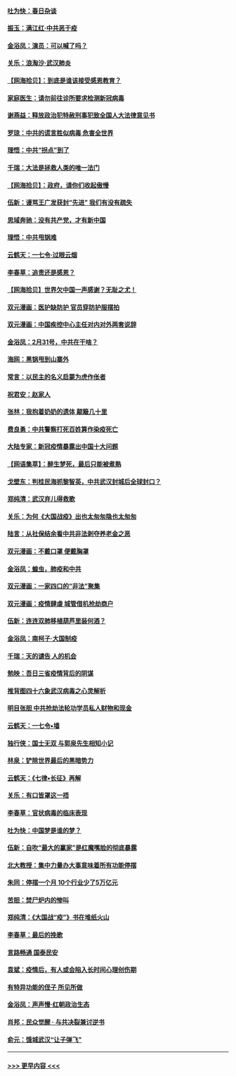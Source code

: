 #### [吐为快：春日杂谈](../pages/nsc993/n11934776.md?t=03121731) 
#### [振玉：满江红‧中共恶于疫](../pages/nsc993/n11934647.md?t=03121731) 
#### [金浴凤：演员：可以喊了吗？](../pages/nsc993/n11934602.md?t=03121731) 
#### [关乐：浪淘沙·武汉肺炎](../pages/nsc993/n11931792.md?t=03121731) 
#### [【网海拾贝】：到底是谁该接受感恩教育？](../pages/nsc993/n11931552.md?t=03121731) 
#### [家庭医生：请勿前往诊所要求检测新冠病毒](../pages/nsc993/n11929190.md?t=03121731) 
#### [谢燕益：释放政治犯特赦刑事犯致全国人大法律意见书](../pages/nsc993/n11928978.md?t=03121731) 
#### [罗琼：中共的谎言胜似病毒 危害全世界](../pages/nsc993/n11922636.md?t=03121731) 
#### [理悟：中共“拐点”到了](../pages/nsc993/n11928496.md?t=03121731) 
#### [千瑞：大法是拯救人类的唯一法门](../pages/nsc993/n11927637.md?t=03121731) 
#### [【网海拾贝】：政府，请你们收起傲慢](../pages/nsc993/n11926932.md?t=03121731) 
#### [伍新：谩骂王广发获封“先进” 我们有没有疏失](../pages/nsc993/n11926101.md?t=03121731) 
#### [思域奔驰：没有共产党，才有新中国](../pages/nsc993/n11926058.md?t=03121731) 
#### [理悟：中共甩锅难](../pages/nsc993/n11925355.md?t=03121731) 
#### [云鹤天：一七令·过眼云烟](../pages/nsc993/n11925284.md?t=03121731) 
#### [李春草：追责还是感恩？](../pages/nsc993/n11925274.md?t=03121731) 
#### [【网海拾贝】世界欠中国一声感谢？无耻之尤！](../pages/nsc993/n11925239.md?t=03121731) 
#### [双元漫画：医护缺防护 官员穿防护服摆拍](../pages/nsc993/n11923899.md?t=03121731) 
#### [双元漫画：中国疾控中心主任对内对外两套说辞](../pages/nsc993/n11921994.md?t=03121731) 
#### [金浴凤：2月31号，中共在干啥？](../pages/nsc993/n11922706.md?t=03121731) 
#### [海网：黑锅甩到山寨外](../pages/nsc993/n11922688.md?t=03121731) 
#### [常言：以民主的名义启蒙为虎作伥者](../pages/nsc993/n11922217.md?t=03121731) 
#### [祝君安：赵家人](../pages/nsc993/n11922209.md?t=03121731) 
#### [张林：我抱着奶奶的遗体 颠簸几十里](../pages/nsc993/n11920945.md?t=03121731) 
#### [费良勇：中共警察打死百姓算作染疫死亡](../pages/nsc993/n11919264.md?t=03121731) 
#### [大陆专家：新冠疫情暴露出中国十大问题](../pages/nsc993/n11919187.md?t=03121731) 
#### [【网语集萃】：醉生梦死，最后只能被煮熟](../pages/nsc993/n11918994.md?t=03121731) 
#### [戈壁东：判桂民海抓黎智英，中共武汉封城后全球封口？](../pages/nsc993/n11917982.md?t=03121731) 
#### [郑纯清：武汉弃儿得救歌](../pages/nsc993/n11917881.md?t=03121731) 
#### [关乐：为何《大国战疫》出也太匆匆隐也太匆匆](../pages/nsc993/n11917792.md?t=03121731) 
#### [陆言：从社保结余看中共非法剥夺养老金之恶](../pages/nsc993/n11917084.md?t=03121731) 
#### [双元漫画：不戴口罩 便戴胸罩](../pages/nsc993/n11916447.md?t=03121731) 
#### [金浴凤：蝗虫，肺疫和中共](../pages/nsc993/n11916904.md?t=03121731) 
#### [双元漫画：一家四口的“非法”聚集](../pages/nsc993/n11916378.md?t=03121731) 
#### [双元漫画：疫情肆虐 城管借机抢劫商户](../pages/nsc993/n11916310.md?t=03121731) 
#### [伍新：连连双肺移植葫芦里装何酒？](../pages/nsc993/n11913667.md?t=03121731) 
#### [金浴凤：南柯子·大国制疫](../pages/nsc993/n11913657.md?t=03121731) 
#### [千瑞：天的谴告  人的机会](../pages/nsc993/n11913309.md?t=03121731) 
#### [勉映：吾日三省疫情背后的阴谋](../pages/nsc993/n11913079.md?t=03121731) 
#### [推背图四十六象武汉病毒之心灵解析](../pages/nsc993/n11911761.md?t=03121731) 
#### [明目张胆 中共抢劫法轮功学员私人财物和现金](../pages/nsc993/n11910262.md?t=03121731) 
#### [云鹤天：一七令▪墙](../pages/nsc993/n11910627.md?t=03121731) 
#### [独行侠：国士无双 与郭泉先生相知小记](../pages/nsc993/n11910613.md?t=03121731) 
#### [林泉：铲除世界最后的黑暗势力](../pages/nsc993/n11909320.md?t=03121731) 
#### [云鹤天：《七律▪长征》再解](../pages/nsc993/n11909327.md?t=03121731) 
#### [关乐：有口皆罩这一捂](../pages/nsc993/n11908393.md?t=03121731) 
#### [李春草：官状病毒的临床表现](../pages/nsc993/n11908339.md?t=03121731) 
#### [吐为快：中国梦是谁的梦？](../pages/nsc993/n11906564.md?t=03121731) 
#### [伍新：自吹“最大的赢家”是红魔嘴脸的彻底暴露](../pages/nsc993/n11906407.md?t=03121731) 
#### [北大教授：集中力量办大事意味着所有功能停摆](../pages/nsc993/n11904800.md?t=03121731) 
#### [朱同：停摆一个月 10个行业少了5万亿元](../pages/nsc993/n11904498.md?t=03121731) 
#### [苦胆：焚尸炉内的惨叫](../pages/nsc993/n11904479.md?t=03121731) 
#### [郑纯清：《大国战“疫”》书在堆纸火山](../pages/nsc993/n11904450.md?t=03121731) 
#### [李春草：最后的挽歌](../pages/nsc993/n11904441.md?t=03121731) 
#### [言路畅通 国泰民安](../pages/nsc993/n11904222.md?t=03121731) 
#### [袁斌：疫情后，有人或会陷入长时间心理创伤期](../pages/nsc993/n11901514.md?t=03121731) 
#### [有特异功能的侄子 所见所做](../pages/nsc993/n11901154.md?t=03121731) 
#### [金浴凤：声声慢‧红朝政治生态](../pages/nsc993/n11899553.md?t=03121731) 
#### [肖邦：民众觉醒 · 与共决裂兼讨逆书](../pages/nsc993/n11898435.md?t=03121731) 
#### [俞元：饿城武汉“让子弹飞”](../pages/nsc993/n11898344.md?t=03121731) 

----
#### [ >>> 更早内容 <<< ](../indexes/nsc993-earlier.md)
